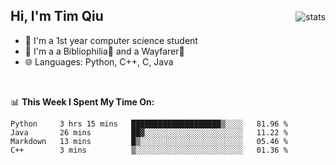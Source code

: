 <p>
<img src="https://github-readme-stats.vercel.app/api?username=qyxtim&show_icons=true&theme=onedark" alt="stats" align="right" style="padding-top:20px"/>
</p>

## Hi, I'm Tim Qiu

- 🔭 I'm a 1st year computer science student
- 🌱 I'm a a Bibliophilia📕 and a Wayfarer🚶
- 🌐 Languages: Python, C++, C, Java

<br>

📊 **This Week I Spent My Time On:**
<!--START_SECTION:waka-->

```text
Python     3 hrs 15 mins   ████████████████████▒░░░░   81.96 %
Java       26 mins         ██▓░░░░░░░░░░░░░░░░░░░░░░   11.22 %
Markdown   13 mins         █▒░░░░░░░░░░░░░░░░░░░░░░░   05.46 %
C++        3 mins          ▒░░░░░░░░░░░░░░░░░░░░░░░░   01.36 %
```

<!--END_SECTION:waka-->
